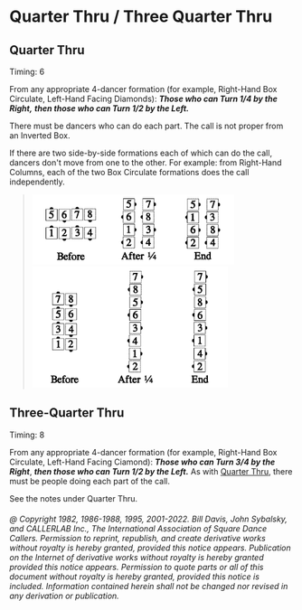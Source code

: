 
# Quarter Thru / Three Quarter Thru

## Quarter Thru

Timing: 6

From any appropriate 4-dancer formation
(for example, Right-Hand Box Circulate, Left-Hand Facing Diamonds):
***Those who can Turn 1/4 by the Right,***
***then those who can Turn 1/2 by the Left.***

There must be dancers who can do each part. The call is not proper from
an Inverted Box.

If there are two side-by-side formations each of which can do the call,
dancers don't move from one to the other.
For example: from Right-Hand Columns, each of the two Box
Circulate formations does the call independently.

> 
> ![alt](quarter_thru_1a.png)![alt](quarter_thru_1b.png)![alt](quarter_thru_1c.png)  
> ![alt](quarter_thru_1d.png)![alt](quarter_thru_1e.png)![alt](quarter_thru_1f.png)
>

## Three-Quarter Thru

Timing: 8

From any appropriate 4-dancer formation
(for example, Right-Hand Box Circulate, Left-Hand Facing Ciamond):
***Those who can Turn 3/4 by the Right***,
***then those who can Turn 1/2 by the Left.***
As with [Quarter Thru](quarter_thru.md), there must be people doing each part of the call.

See the notes under Quarter Thru.

###### @ Copyright 1982, 1986-1988, 1995, 2001-2022. Bill Davis, John Sybalsky, and CALLERLAB Inc., The International Association of Square Dance Callers. Permission to reprint, republish, and create derivative works without royalty is hereby granted, provided this notice appears. Publication on the Internet of derivative works without royalty is hereby granted provided this notice appears. Permission to quote parts or all of this document without royalty is hereby granted, provided this notice is included. Information contained herein shall not be changed nor revised in any derivation or publication.

<!-- Parts
QuarterThru1
QuarterThru2
34Thru1
34Thru2
-->
